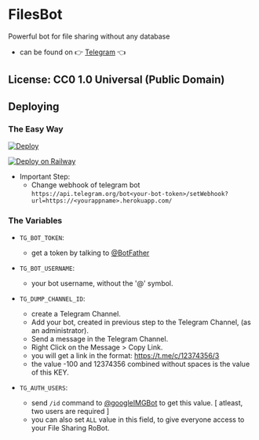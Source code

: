 # FiIesBot

Powerful bot for file sharing without any database

- can be found on 👉 [Telegram](https://telegram.dog/GoFiIesBot) 👈


## License: CC0 1.0 Universal (Public Domain)


## Deploying

### The Easy Way

[![Deploy](https://www.herokucdn.com/deploy/button.svg)](https://heroku.com/deploy)

[![Deploy on Railway](https://railway.app/button.svg)](https://railway.app/new/template/laPcn3?referralCode=buttercode)

- Important Step: 
  - Change webhook of telegram bot `https://api.telegram.org/bot<your-bot-token>/setWebhook?url=https://<yourappname>.herokuapp.com/`

### The Variables

- `TG_BOT_TOKEN`: 
  - get a token by talking to [@BotFather](https://telegram.dog/BotFather)

- `TG_BOT_USERNAME`:
  - your bot username, without the '@' symbol.

- `TG_DUMP_CHANNEL_ID`:
  - create a Telegram Channel.
  - Add your bot, created in previous step to the Telegram Channel, (as an administrator).
  - Send a message in the Telegram Channel.
  - Right Click on the Message > Copy Link.
  - you will get a link in the format: https://t.me/c/12374356/3
  - the value -100 and 12374356 combined without spaces is the value of this KEY.

- `TG_AUTH_USERS`:
  - send `/id` command to [@googleIMGBot](https://telegram.dog/googleIMGBot) to get this value. [ atleast, two users are required ]
  - you can also set `ALL` value in this field, to give everyone access to your File Sharing RoBot.
